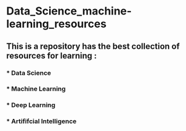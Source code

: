 # Data_Science_machine-learning_resources
## This is a repository has the best collection of resources for learning :
### * Data Science
### * Machine Learning
### * Deep Learning
### * Artififcial Intelligence

